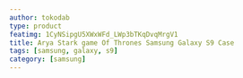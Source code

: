 ```yaml
---
author: tokodab
type: product
featimg: 1CyNSipgU5XWxWFd_LWp3bTKqDvqMrgV1
title: Arya Stark game Of Thrones Samsung Galaxy S9 Case
tags: [samsung, galaxy, s9]
category: [samsung]
---
```


